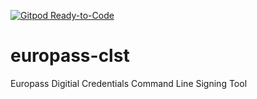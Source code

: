 [![Gitpod Ready-to-Code](https://img.shields.io/badge/Gitpod-Ready--to--Code-blue?logo=gitpod)](https://gitpod.io/#https://github.com/mserve/europass-clst) 

# europass-clst
Europass Digitial Credentials Command Line Signing Tool 
